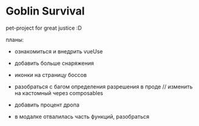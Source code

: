 # Goblin Survival

pet-project for great justice :D

​планы:

- ознакомиться и внедрить vueUse

- добавить больше снаряжения
- иконки на страницу боссов
- разобраться с багом определения разрешения в проде // изменить на кастомный через composables
- добавить процент дропа
- в модалке отвалилась часть функций, разобраться
